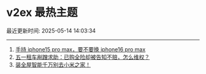 # v2ex 最热主题

最近更新时间: 2025-05-14 14:03:34

--- 
1. [手持 iphone15 pro max，要不要换 iphone16 pro max](https://www.v2ex.com/t/1131584) 
2. [五一租车剐蹭求助：已购全险却被告知不赔，怎么维权？](https://www.v2ex.com/t/1131585) 
3. [装全屋智能千万别去小米之家！](https://www.v2ex.com/t/1131587) 
